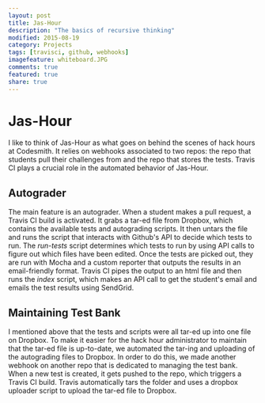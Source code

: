 ```yaml
---
layout: post
title: Jas-Hour
description: "The basics of recursive thinking"
modified: 2015-08-19
category: Projects
tags: [travisci, github, webhooks]
imagefeature: whiteboard.JPG
comments: true
featured: true
share: true
---
```


# Jas-Hour
I like to think of Jas-Hour as what goes on behind the scenes of hack hours at Codesmith. It relies
on webhooks associated to two repos: the repo that students pull their challenges from and the repo
that stores the tests. Travis CI plays a crucial role in the automated behavior of Jas-Hour.

## Autograder
The main feature is an autograder. When a student makes a pull request, a Travis CI build is
activated. It grabs a tar-ed file from Dropbox, which contains the available tests and autograding
scripts. It then untars the file and runs the script that interacts with Github's API to decide which tests to run. The
*run-tests* script determines which tests to run by using API calls to figure out which files have
been edited. Once the tests are picked out, they are run with Mocha and a custom reporter that
outputs the results in an email-friendly format. Travis CI pipes the output to an html file and
then runs the *index* script, which makes an API call to get the student's email and emails the
test results using SendGrid.

## Maintaining Test Bank
I mentioned above that the tests and scripts were all tar-ed up into one file on Dropbox. To make
it easier for the hack hour administrator to maintain that the tar-ed file is up-to-date, we
automated the tar-ing and uploading of the autograding files to Dropbox. In order to do this, we
made another webhook on another repo that is dedicated to managing the test bank. When a new test
is created, it gets pushed to the repo, which triggers a Travis CI build. Travis automatically tars
the folder and uses a dropbox uploader script to upload the tar-ed file to Dropbox.
